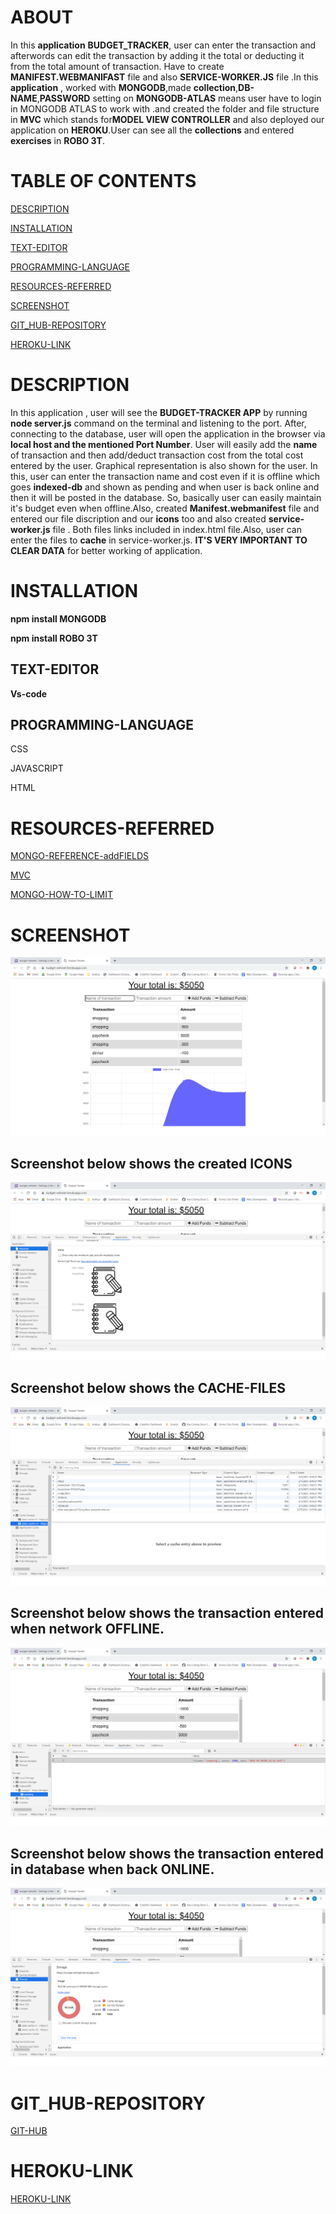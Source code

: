 # ABOUT 
In this **application** **BUDGET_TRACKER**, user can enter the transaction and afterwords can edit the transaction by adding it the total or deducting it from the total amount of transaction. Have to create  **MANIFEST.WEBMANIFAST** file and also **SERVICE-WORKER.JS** file .In this **application** , worked with **MONGODB**,made **collection**,**DB-NAME**,**PASSWORD** setting on **MONGODB-ATLAS** means user have to login in MONGODB ATLAS to work with .and created the folder and file structure in **MVC** which stands for**MODEL VIEW CONTROLLER**  and also deployed our application on **HEROKU**.User can see all the **collections** and entered **exercises** in **ROBO 3T**.


# TABLE OF CONTENTS
[ DESCRIPTION](#DESCRIPTION)

[INSTALLATION](#INSTALLATION)

[TEXT-EDITOR](#TEXT-EDITOR)

[PROGRAMMING-LANGUAGE](#PROGRAMMING-LANGUAGE)

[RESOURCES-REFERRED](#RESOURCES-REFERRED)

[SCREENSHOT](#SCREENSHOT)

[GIT_HUB-REPOSITORY](#GIT_HUB-REPOSITORY)

[ HEROKU-LINK](#HEROKU-LINK) 










# DESCRIPTION

In this application , user will see the **BUDGET-TRACKER APP** by running
**node server.js** command on the terminal and listening to the port.
After,  connecting to the database, user will open the application in the browser
via **local host and the mentioned Port Number**. User will easily add the **name** of transaction and then add/deduct transaction cost from the total cost entered by the user. Graphical representation is also shown for the user. In this, user can enter the transaction name and cost even if it is offline which goes **indexed-db** and shown as pending and when user is back online and then it will be posted in the database. So, basically user can easily maintain it's budget even when offline.Also, created **Manifest.webmanifest** file and entered our file discription and our **icons** too and also created **service-worker.js** file . Both files links included in index.html file.Also, user can enter the files to **cache** in service-worker.js. **IT'S VERY IMPORTANT TO CLEAR DATA** for better working of application.

# INSTALLATION

**npm install MONGODB**

**npm install ROBO 3T**






## TEXT-EDITOR
**Vs-code**

## PROGRAMMING-LANGUAGE

CSS

JAVASCRIPT

HTML 

# RESOURCES-REFERRED
[MONGO-REFERENCE-addFIELDS](https://docs.mongodb.com/manual/reference/operator/aggregation/addFields/#pipe._S_addFields)

[MVC](https://www.tutorialspoint.com/mvc_framework/mvc_framework_introduction.htm)

[MONGO-HOW-TO-LIMIT](https://stackoverflow.com/questions/5830513/how-do-i-limit-the-number-of-returned-items)


# SCREENSHOT
![SCREEN-SHOT1](public/images/bud1.png)

## Screenshot below shows the created **ICONS**

![SCREEN-SHOT2](public/images/bud2.png)


## Screenshot below shows the **CACHE-FILES**

![SCREEN-SHOT3](public/images/bud3.png)


## Screenshot below shows the transaction entered when network OFFLINE.

![SCREEN-SHOT4](public/images/pending.png)


## Screenshot below shows the transaction entered in database when back ONLINE.
![SCREEN-SHOT4](public/images/enter.png)


# GIT_HUB-REPOSITORY
[GIT-HUB](https://github.com/nehreetkaur/budget-tracker)

# HEROKU-LINK
[HEROKU-LINK](https://budget-nehreet.herokuapp.com/)

